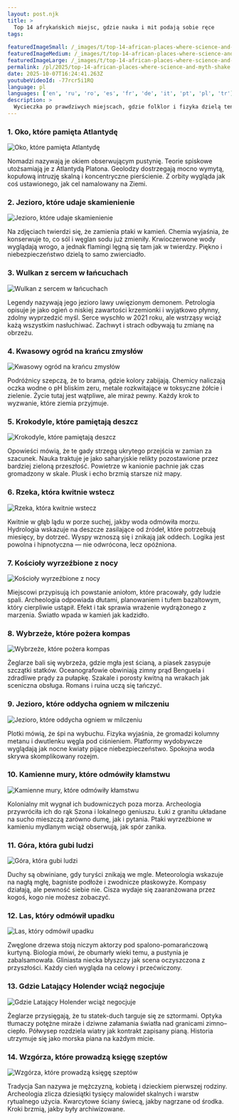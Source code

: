 ```yaml
---
layout: post.njk
title: >
  Top 14 afrykańskich miejsc, gdzie nauka i mit podają sobie ręce
tags:
  
featuredImageSmall: /_images/t/top-14-african-places-where-science-and-myth-shake-cover-pl-small.webp
featuredImageMedium: /_images/t/top-14-african-places-where-science-and-myth-shake-cover-pl-medium.webp
featuredImageLarge: /_images/t/top-14-african-places-where-science-and-myth-shake-cover-pl-large.webp
permalink: /pl/2025/top-14-african-places-where-science-and-myth-shake.html
date: 2025-10-07T16:24:41.263Z
youtubeVideoId: -77rcr5i1RQ
language: pl
languages: ['en', 'ru', 'ro', 'es', 'fr', 'de', 'it', 'pt', 'pl', 'tr']
description: >
  Wycieczka po prawdziwych miejscach, gdzie folklor i fizyka dzielą ten sam adres. Każdy przystanek to w równym stopniu gęsia skórka i geologia.
---
```


### 1. Oko, które pamięta Atlantydę

![Oko, które pamięta Atlantydę](/_images/f/f54794543c2e4702bd8f781d2f3c5a8c-medium.webp)

Nomadzi nazywają je okiem obserwującym pustynię. Teorie spiskowe utożsamiają je z Atlantydą Platona. Geolodzy dostrzegają mocno wymytą, kopułową intruzję skalną i koncentryczne pierścienie. Z orbity wygląda jak coś ustawionego, jak cel namalowany na Ziemi.

### 2. Jezioro, które udaje skamienienie

![Jezioro, które udaje skamienienie](/_images/2/2ad3485f05ff368953f2f3ebcdfe2c0d-medium.webp)

Na zdjęciach twierdzi się, że zamienia ptaki w kamień. Chemia wyjaśnia, że konserwuje to, co sól i węglan sodu już zmieniły. Krwioczerwone wody wyglądają wrogo, a jednak flamingi lęgną się tam jak w twierdzy. Piękno i niebezpieczeństwo dzielą to samo zwierciadło.

### 3. Wulkan z sercem w łańcuchach

![Wulkan z sercem w łańcuchach](/_images/b/b884dbf60efde103e347b1cec5291ef8-medium.webp)

Legendy nazywają jego jezioro lawy uwięzionym demonem. Petrologia opisuje je jako ogień o niskiej zawartości krzemionki i wyjątkowo płynny, zdolny wyprzedzić myśl. Serce wyschło w 2021 roku, ale wstrząsy wciąż każą wszystkim nasłuchiwać. Zachwyt i strach odbywają tu zmianę na obrzeżu.

### 4. Kwasowy ogród na krańcu zmysłów

![Kwasowy ogród na krańcu zmysłów](/_images/0/0b954b1bdae5aa1c1d52b9f7be0d2b01-medium.webp)

Podróżnicy szepczą, że to brama, gdzie kolory zabijają. Chemicy naliczają oczka wodne o pH bliskim zeru, metale rozkwitające w toksyczne żółcie i zielenie. Życie tutaj jest wątpliwe, ale miraż pewny. Każdy krok to wyzwanie, które ziemia przyjmuje.

### 5. Krokodyle, które pamiętają deszcz

![Krokodyle, które pamiętają deszcz](/_images/4/432a94571de1ae483b6b287953221c76-medium.webp)

Opowieści mówią, że te gady strzegą ukrytego przejścia w zamian za szacunek. Nauka traktuje je jako saharyjskie relikty pozostawione przez bardziej zieloną przeszłość. Powietrze w kanionie pachnie jak czas gromadzony w skale. Plusk i echo brzmią starsze niż mapy.

### 6. Rzeka, która kwitnie wstecz

![Rzeka, która kwitnie wstecz](/_images/2/2ab3cd880b7b82c3cef96c0f65c375bf-medium.webp)

Kwitnie w głąb lądu w porze suchej, jakby woda odmówiła morzu. Hydrologia wskazuje na deszcze zasilające od źródeł, które potrzebują miesięcy, by dotrzeć. Wyspy wznoszą się i znikają jak oddech. Logika jest powolna i hipnotyczna — nie odwrócona, lecz opóźniona.

### 7. Kościoły wyrzeźbione z nocy

![Kościoły wyrzeźbione z nocy](/_images/2/29d57a23c3e476493df8a55615db5750-medium.webp)

Miejscowi przypisują ich powstanie aniołom, które pracowały, gdy ludzie spali. Archeologia odpowiada dłutami, planowaniem i tufem bazaltowym, który cierpliwie ustąpił. Efekt i tak sprawia wrażenie wydrążonego z marzenia. Światło wpada w kamień jak kadzidło.

### 8. Wybrzeże, które pożera kompas

![Wybrzeże, które pożera kompas](/_images/5/5b0e03eb7b267d40a7d1afdbda1eac1b-medium.webp)

Żeglarze bali się wybrzeża, gdzie mgła jest ścianą, a piasek zasypuje szczątki statków. Oceanografowie obwiniają zimny prąd Benguela i zdradliwe prądy za pułapkę. Szakale i porosty kwitną na wrakach jak sceniczna obsługa. Romans i ruina uczą się tańczyć.

### 9. Jezioro, które oddycha ogniem w milczeniu

![Jezioro, które oddycha ogniem w milczeniu](/_images/7/7dada5007f6289d69e508233843ea1b7-medium.webp)

Plotki mówią, że śpi na wybuchu. Fizyka wyjaśnia, że gromadzi kolumny metanu i dwutlenku węgla pod ciśnieniem. Platformy wydobywcze wyglądają jak nocne kwiaty pijące niebezpieczeństwo. Spokojna woda skrywa skomplikowany rozejm.

### 10. Kamienne mury, które odmówiły kłamstwu

![Kamienne mury, które odmówiły kłamstwu](/_images/9/9674f26bb76f4b52595a56846d4ffb05-medium.webp)

Kolonialny mit wygnał ich budowniczych poza morza. Archeologia przywróciła ich do rąk Szona i lokalnego geniuszu. Łuki z granitu układane na sucho mieszczą zarówno dumę, jak i pytania. Ptaki wyrzeźbione w kamieniu mydlanym wciąż obserwują, jak spór zanika.

### 11. Góra, która gubi ludzi

![Góra, która gubi ludzi](/_images/3/34d653acf9522ab943fc5f4a4350e029-medium.webp)

Duchy są obwiniane, gdy turyści znikają we mgle. Meteorologia wskazuje na nagłą mgłę, bagniste podłoże i zwodnicze płaskowyże. Kompasy działają, ale pewność siebie nie. Cisza wydaje się zaaranżowana przez kogoś, kogo nie możesz zobaczyć.

### 12. Las, który odmówił upadku

![Las, który odmówił upadku](/_images/7/77ce9f1777d911b9b16a2c458f80b722-medium.webp)

Zwęglone drzewa stoją niczym aktorzy pod spalono-pomarańczową kurtyną. Biologia mówi, że obumarły wieki temu, a pustynia je zabalsamowała. Gliniasta niecka błyszczy jak scena oczyszczona z przyszłości. Każdy cień wygląda na celowy i przećwiczony.

### 13. Gdzie Latający Holender wciąż negocjuje

![Gdzie Latający Holender wciąż negocjuje](/_images/1/1cde2583ceee7449b32d647f4c6c3b08-medium.webp)

Żeglarze przysięgają, że tu statek-duch targuje się ze sztormami. Optyka tłumaczy potężne miraże i dziwne załamania światła nad granicami zimno–ciepło. Półwysep rozdziela wiatry jak kontrakt zapisany pianą. Historia utrzymuje się jako morska piana na każdym micie.

### 14. Wzgórza, które prowadzą księgę szeptów

![Wzgórza, które prowadzą księgę szeptów](/_images/7/79be16c19aea5d6df801e431c1276294-medium.webp)

Tradycja San nazywa je mężczyzną, kobietą i dzieckiem pierwszej rodziny. Archeologia zlicza dziesiątki tysięcy malowideł skalnych i warstw rytualnego użycia. Kwarcytowe ściany świecą, jakby nagrzane od środka. Kroki brzmią, jakby były archiwizowane.

